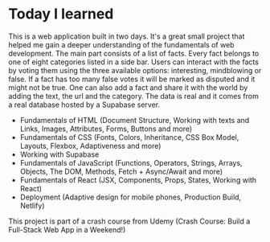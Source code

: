 # Today I learned

This is a web application built in two days. It's a great small project that helped me gain a deeper understanding of the fundamentals of web development. The main part consists of a list of facts. Every fact belongs to one of eight categories listed in a side bar. Users can interact with the facts by voting them using the three available options: interesting, mindblowing or false. If a fact has too many false votes it will be marked as disputed and it might not be true. One can also add a fact and share it with the world by adding the text, the url and the category. The data is real and it comes from a real database hosted by a Supabase server.

- Fundamentals of HTML (Document Structure, Working with texts and Links, Images, Attributes, Forms, Buttons and more)
- Fundamentals of CSS (Fonts, Colors, Inheritance, CSS Box Model, Layouts, Flexbox, Adaptiveness and more)
- Working with Supabase
- Fundamentals of JavaScript (Functions, Operators, Strings, Arrays, Objects, The DOM, Methods, Fetch + Async/Await and more)
- Fundamentals of React (JSX, Components, Props, States, Working with React)
- Deployment (Adaptive design for mobile phones, Production Build, Netlify) 

This project is part of a crash course from Udemy (Crash Course: Build a Full-Stack Web App in a Weekend!)
